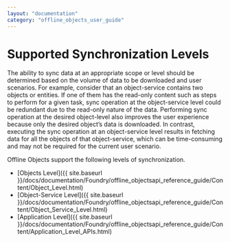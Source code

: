 ```yaml
---
layout: "documentation"
category: "offline_objects_user_guide"
---
```



Supported Synchronization Levels
================================

The ability to sync data at an appropriate scope or level should be determined based on the volume of data to be downloaded and user scenarios. For example, consider that an object-service contains two objects or entities. If one of them has the read-only content such as steps to perform for a given task, sync operation at the object-service level could be redundant due to the read-only nature of the data. Performing sync operation at the desired object-level also improves the user experience because only the desired object’s data is downloaded. In contrast, executing the sync operation at an object-service level results in fetching data for all the objects of that object-service, which can be time-consuming and may not be required for the current user scenario.

Offline Objects support the following levels of synchronization.

*   [Objects Level]({{ site.baseurl }}/docs/documentation/Foundry/offline_objectsapi_reference_guide/Content/Object_Level.html)
*   [Object-Service Level]({{ site.baseurl }}/docs/documentation/Foundry/offline_objectsapi_reference_guide/Content/Object_Service_Level.html)
*   [Application Level]({{ site.baseurl }}/docs/documentation/Foundry/offline_objectsapi_reference_guide/Content/Application_Level_APIs.html)
